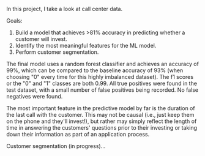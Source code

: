 In this project, I take a look at call center data.

Goals: 
1. Build a model that achieves >81% accuracy in predicting whether a customer will invest.
2. Identify the most meaningful features for the ML model.
3. Perform customer segmentation.

The final model uses a random forest classifier and achieves an accuracy of 99%, which can be compared to the baseline accuracy of 93% (when choosing "0" every time for this highly imbalanced dataset).
The f1 scores or the "0" and "1" classes are both 0.99. All true positives were found in the test dataset, with a small number of false positives being recorded. No false negatives were found.

The most important feature in the predictive model by far is the duration of the last call with the customer. This may not be causal (i.e., just keep them on the phone and they'll invest!), but rather may simply reflect the length of time in answering the customers' questions prior to their investing or taking down their information as part of an application process.

Customer segmentation (in progress)...

